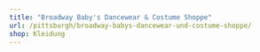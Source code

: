 ```yaml
---
title: "Broadway Baby's Dancewear & Costume Shoppe"
url: /pittsburgh/broadway-babys-dancewear-und-costume-shoppe/
shop: Kleidung
---
```

